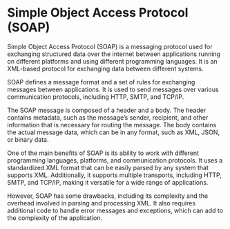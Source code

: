 # Simple Object Access Protocol (SOAP)

Simple Object Access Protocol (SOAP) is a messaging protocol used for exchanging structured data over the internet between applications running on different platforms and using different programming languages. It is an XML-based protocol for exchanging data between different systems.

SOAP defines a message format and a set of rules for exchanging messages between applications. It is used to send messages over various communication protocols, including HTTP, SMTP, and TCP/IP.

The SOAP message is composed of a header and a body. The header contains metadata, such as the message’s sender, recipient, and other information that is necessary for routing the message. The body contains the actual message data, which can be in any format, such as XML, JSON, or binary data.

One of the main benefits of SOAP is its ability to work with different programming languages, platforms, and communication protocols. It uses a standardized XML format that can be easily parsed by any system that supports XML. Additionally, it supports multiple transports, including HTTP, SMTP, and TCP/IP, making it versatile for a wide range of applications.

However, SOAP has some drawbacks, including its complexity and the overhead involved in parsing and processing XML. It also requires additional code to handle error messages and exceptions, which can add to the complexity of the application.
